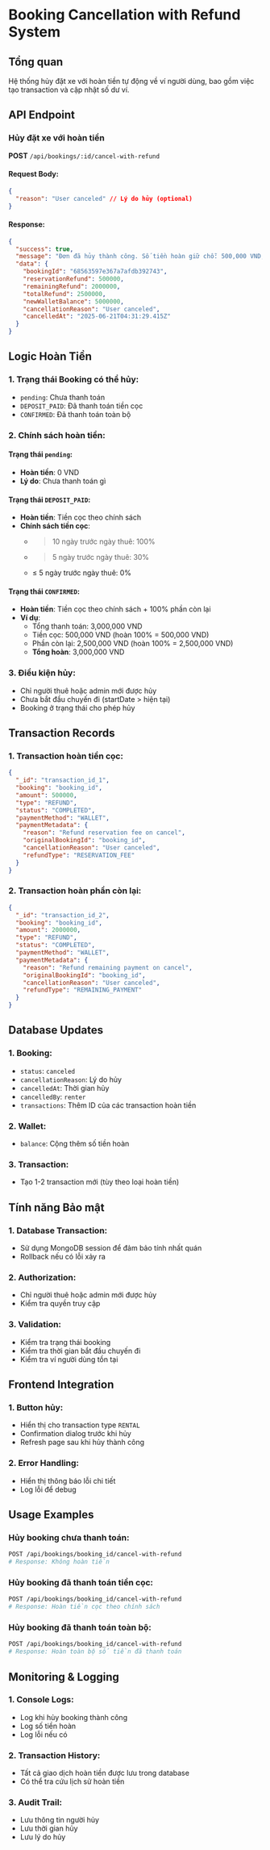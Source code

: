 # Booking Cancellation with Refund System

## Tổng quan
Hệ thống hủy đặt xe với hoàn tiền tự động về ví người dùng, bao gồm việc tạo transaction và cập nhật số dư ví.

## API Endpoint

### Hủy đặt xe với hoàn tiền
**POST** `/api/bookings/:id/cancel-with-refund`

#### Request Body:
```json
{
  "reason": "User canceled" // Lý do hủy (optional)
}
```

#### Response:
```json
{
  "success": true,
  "message": "Đơn đã hủy thành công. Số tiền hoàn giữ chỗ: 500,000 VND, hoàn phần còn lại: 2,000,000 VND, tổng hoàn: 2,500,000 VND",
  "data": {
    "bookingId": "68563597e367a7afdb392743",
    "reservationRefund": 500000,
    "remainingRefund": 2000000,
    "totalRefund": 2500000,
    "newWalletBalance": 5000000,
    "cancellationReason": "User canceled",
    "cancelledAt": "2025-06-21T04:31:29.415Z"
  }
}
```

## Logic Hoàn Tiền

### 1. Trạng thái Booking có thể hủy:
- `pending`: Chưa thanh toán
- `DEPOSIT_PAID`: Đã thanh toán tiền cọc
- `CONFIRMED`: Đã thanh toán toàn bộ

### 2. Chính sách hoàn tiền:

#### Trạng thái `pending`:
- **Hoàn tiền**: 0 VND
- **Lý do**: Chưa thanh toán gì

#### Trạng thái `DEPOSIT_PAID`:
- **Hoàn tiền**: Tiền cọc theo chính sách
- **Chính sách tiền cọc**:
  - > 10 ngày trước ngày thuê: 100%
  - > 5 ngày trước ngày thuê: 30%
  - ≤ 5 ngày trước ngày thuê: 0%

#### Trạng thái `CONFIRMED`:
- **Hoàn tiền**: Tiền cọc theo chính sách + 100% phần còn lại
- **Ví dụ**: 
  - Tổng thanh toán: 3,000,000 VND
  - Tiền cọc: 500,000 VND (hoàn 100% = 500,000 VND)
  - Phần còn lại: 2,500,000 VND (hoàn 100% = 2,500,000 VND)
  - **Tổng hoàn**: 3,000,000 VND

### 3. Điều kiện hủy:
- Chỉ người thuê hoặc admin mới được hủy
- Chưa bắt đầu chuyến đi (startDate > hiện tại)
- Booking ở trạng thái cho phép hủy

## Transaction Records

### 1. Transaction hoàn tiền cọc:
```json
{
  "_id": "transaction_id_1",
  "booking": "booking_id",
  "amount": 500000,
  "type": "REFUND",
  "status": "COMPLETED",
  "paymentMethod": "WALLET",
  "paymentMetadata": {
    "reason": "Refund reservation fee on cancel",
    "originalBookingId": "booking_id",
    "cancellationReason": "User canceled",
    "refundType": "RESERVATION_FEE"
  }
}
```

### 2. Transaction hoàn phần còn lại:
```json
{
  "_id": "transaction_id_2",
  "booking": "booking_id",
  "amount": 2000000,
  "type": "REFUND",
  "status": "COMPLETED",
  "paymentMethod": "WALLET",
  "paymentMetadata": {
    "reason": "Refund remaining payment on cancel",
    "originalBookingId": "booking_id",
    "cancellationReason": "User canceled",
    "refundType": "REMAINING_PAYMENT"
  }
}
```

## Database Updates

### 1. Booking:
- `status`: `canceled`
- `cancellationReason`: Lý do hủy
- `cancelledAt`: Thời gian hủy
- `cancelledBy`: `renter`
- `transactions`: Thêm ID của các transaction hoàn tiền

### 2. Wallet:
- `balance`: Cộng thêm số tiền hoàn

### 3. Transaction:
- Tạo 1-2 transaction mới (tùy theo loại hoàn tiền)

## Tính năng Bảo mật

### 1. Database Transaction:
- Sử dụng MongoDB session để đảm bảo tính nhất quán
- Rollback nếu có lỗi xảy ra

### 2. Authorization:
- Chỉ người thuê hoặc admin mới được hủy
- Kiểm tra quyền truy cập

### 3. Validation:
- Kiểm tra trạng thái booking
- Kiểm tra thời gian bắt đầu chuyến đi
- Kiểm tra ví người dùng tồn tại

## Frontend Integration

### 1. Button hủy:
- Hiển thị cho transaction type `RENTAL`
- Confirmation dialog trước khi hủy
- Refresh page sau khi hủy thành công

### 2. Error Handling:
- Hiển thị thông báo lỗi chi tiết
- Log lỗi để debug

## Usage Examples

### Hủy booking chưa thanh toán:
```bash
POST /api/bookings/booking_id/cancel-with-refund
# Response: Không hoàn tiền
```

### Hủy booking đã thanh toán tiền cọc:
```bash
POST /api/bookings/booking_id/cancel-with-refund
# Response: Hoàn tiền cọc theo chính sách
```

### Hủy booking đã thanh toán toàn bộ:
```bash
POST /api/bookings/booking_id/cancel-with-refund
# Response: Hoàn toàn bộ số tiền đã thanh toán
```

## Monitoring & Logging

### 1. Console Logs:
- Log khi hủy booking thành công
- Log số tiền hoàn
- Log lỗi nếu có

### 2. Transaction History:
- Tất cả giao dịch hoàn tiền được lưu trong database
- Có thể tra cứu lịch sử hoàn tiền

### 3. Audit Trail:
- Lưu thông tin người hủy
- Lưu thời gian hủy
- Lưu lý do hủy 
